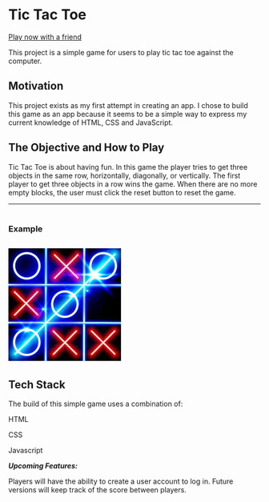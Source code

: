 
# Tic Tac Toe

<a href= 'https://kelvin-freeman.github.io'>Play now with a friend</a>

This project is a simple game for users to play tic tac toe against the computer.

## Motivation

This project exists as my first attempt in creating an app.
I chose to build this game as an app because it seems to be a 
simple way to express my current knowledge of HTML, CSS and JavaScript.
 

## The Objective and How to Play
Tic Tac Toe is about having fun. In this game the player tries to get three objects in the same row, horizontally, diagonally, or vertically. The first player to get three objects in a row wins the game. When there are no more empty blocks, the user must click the reset button to reset the game.

---

#

### Example 
## ![Tic Tac Toe](./CSS/tictactoe_image.jpg)


## Tech Stack
The build of this simple game uses a combination of:

HTML

CSS

Javascript

***Upcoming Features:***

Players will have the ability to create a user account to log in. 
Future versions will keep track of the score between players.







